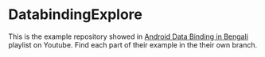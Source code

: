 # DatabindingExplore
This is the example repository showed in [Android Data Binding in Bengali](https://www.youtube.com/playlist?list=PL8mYmWXH-4mOyYfIGa_PyxSaUH35MVWZX) playlist on Youtube. Find each part
of their example in the their own branch.
